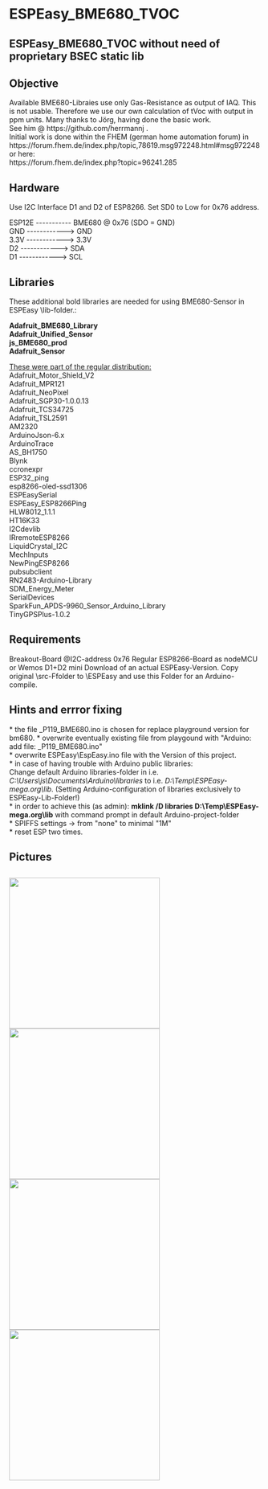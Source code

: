 # ESPEasy_BME680_TVOC
<h2>ESPEasy_BME680_TVOC without need of proprietary BSEC static lib </h2>

<h2>Objective</h2>
Available BME680-Libraies use only Gas-Resistance as output of IAQ. 
This is not usable. Therefore  we use our own calculation of tVoc with output in ppm units.
Many thanks to Jörg, having done the basic work. 
<br>See him @ https://github.com/herrmannj .
<br>Initial work is done within the FHEM (german home automation forum) in 
<br>https://forum.fhem.de/index.php/topic,78619.msg972248.html#msg972248
<br>or  here:
<br>https://forum.fhem.de/index.php?topic=96241.285

<h2>Hardware</h2>
Use I2C Interface D1 and D2 of ESP8266. Set SD0 to Low for 0x76 address.

ESP12E ----------- BME680 @ 0x76 (SDO = GND)
<br>GND ------------> GND
<br>3.3V ------------> 3.3V
<br>D2 ------------> SDA
<br>D1 ------------> SCL

<h2>Libraries</h2>
These additional bold libraries are needed for using BME680-Sensor in ESPEasy \lib-folder.:

**Adafruit_BME680_Library**
<br>**Adafruit_Unified_Sensor**
<br>**js_BME680_prod**
<br>**Adafruit_Sensor**

<u>These were part of the regular distribution:</u>
<br>Adafruit_Motor_Shield_V2
<br>Adafruit_MPR121
<br>Adafruit_NeoPixel
<br>Adafruit_SGP30-1.0.0.13
<br>Adafruit_TCS34725
<br>Adafruit_TSL2591
<br>AM2320
<br>ArduinoJson-6.x
<br>ArduinoTrace
<br>AS_BH1750
<br>Blynk
<br>ccronexpr
<br>ESP32_ping
<br>esp8266-oled-ssd1306
<br>ESPEasySerial
<br>ESPEasy_ESP8266Ping
<br>HLW8012_1.1.1
<br>HT16K33
<br>I2Cdevlib
<br>IRremoteESP8266
<br>LiquidCrystal_I2C
<br>MechInputs
<br>NewPingESP8266
<br>pubsubclient
<br>RN2483-Arduino-Library
<br>SDM_Energy_Meter
<br>SerialDevices
<br>SparkFun_APDS-9960_Sensor_Arduino_Library
<br>TinyGPSPlus-1.0.2

<h2>Requirements</h2>
Breakout-Board @I2C-address 0x76
Regular ESP8266-Board as nodeMCU or Wemos D1+D2 mini
Download of an actual ESPEasy-Version.
Copy original \src-Ffolder to \ESPEasy and use this Folder for an Arduino-compile.

<h2>Hints and errror fixing</h2>
*   the file _P119_BME680.ino is chosen for replace playground version for bm680.
*   overwrite eventually existing file from playgound with "Arduino: add file: _P119_BME680.ino" <br>
*   overwrite ESPEasy\EspEasy.ino file with the Version of this project.<br>
*   in case of having trouble with Arduino public libraries:     <br>
    Change default Arduino libraries-folder in i.e. <i>C:\Users\js\Documents\Arduino\libraries</i> to i.e.  <i>D:\Temp\ESPEasy-mega.org\lib</i>. (Setting Arduino-configuration of libraries exclusively to ESPEasy-Lib-Folder!)<br>
* in order to achieve this (as admin): <b>mklink /D libraries D:\Temp\ESPEasy-mega.org\lib</b> with command prompt in default Arduino-project-folder <br>
* SPIFFS settings -> from "none" to minimal "1M" <br>
* reset ESP two times.<br>
<h2>Pictures<h2>
<img src="https://cdn-shop.adafruit.com/970x728/3660-00.jpg" height="300"/>
<br>
<img src="https://github.com/juergs/ESPEasy_BME680_TVOC/blob/master/ESP_Easy_BME680_Konfiguration.png" height="300"/>
<br>
<img src="https://github.com/juergs/ESPEasy_BME680_TVOC/blob/master/BME680_Me%C3%9Fwerte_mit_Kalman_Filter_4.png" height="300"/>
<br>
<img src="https://github.com/juergs/ESPEasy_BME680_TVOC/blob/master/EspEasy_Devices.png" height="300"/>    
<br>
    
